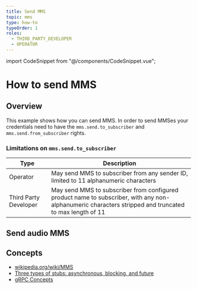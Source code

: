 ```yaml
---
title: Send MMS
topic: mms
type: how-to
typeOrder: 1
roles:
  - THIRD_PARTY_DEVELOPER
  - OPERATOR
---
```

import CodeSnippet from "@/components/CodeSnippet.vue";

# How to send MMS

## Overview

This example shows how you can send MMS. In order to send MMSes your credentials need to have the
`mms.send.to_subscriber` and `mms.send.from_subscriber` rights.

### Limitations on `mms.send.to_subscriber`

| Type                  | Description |
| --------------------- | ----------|
| Operator              | May send MMS to subscriber from any sender ID, limited to 11 alphanumeric characters |
| Third Party Developer | May send MMS to subscriber from configured product name to subscriber, with any non-alphanumeric characters stripped and truncated to max length of 11 |


<DemoConfigurer />

## Send audio MMS
<CodeSnippet
  :kotlinDeps="['mms-grpc', 'utils-grpc']"
  kotlinOperator="https://github.com/working-group-two/docs.wgtwo.com/blob/master/examples/kotlin/operator/mms/src/main/kotlin/SendAudioToSubscriber.kt"
  kotlinThirdpartydev="https://github.com/working-group-two/docs.wgtwo.com/blob/master/examples/kotlin/thirdpartydev/mms/src/main/kotlin/SendAudioToSubscriber.kt"
  />

## Concepts
* [wikipedia.org/wiki/MMS](https://en.wikipedia.org/wiki/Multimedia_Messaging_Service)
* [Three types of stubs: asynchronous, blocking, and future](https://grpc.io/docs/reference/java/generated-code/)
* [gRPC Concepts](https://grpc.io/docs/guides/concepts/)
